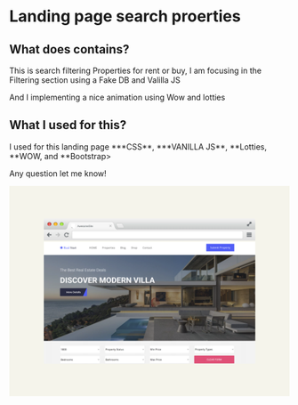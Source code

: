 <h1>Landing page search proerties</h1>
<h2>What does contains?</h2>

<p>This is search filtering Properties for rent or buy, I am focusing in the Filtering section using a Fake DB and Valilla JS</p>
<p>And I implementing a nice animation using Wow and lotties</p>

<h2>What I used for this?</h2>

<p>I used for this landing page ***CSS**, ***VANILLA JS**, **Lotties, **WOW, and **Bootstrap>

<p>Any question let me know!</p>

<p><img src="search-properties.png" widt="80%"></p>



